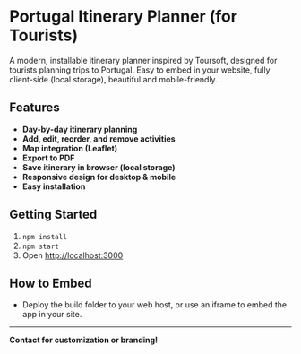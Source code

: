 # Portugal Itinerary Planner (for Tourists)

A modern, installable itinerary planner inspired by Toursoft, designed for tourists planning trips to Portugal. Easy to embed in your website, fully client-side (local storage), beautiful and mobile-friendly.

## Features
- **Day-by-day itinerary planning**
- **Add, edit, reorder, and remove activities**
- **Map integration (Leaflet)**
- **Export to PDF**
- **Save itinerary in browser (local storage)**
- **Responsive design for desktop & mobile**
- **Easy installation**

## Getting Started
1. `npm install`
2. `npm start`
3. Open [http://localhost:3000](http://localhost:3000)

## How to Embed
- Deploy the build folder to your web host, or use an iframe to embed the app in your site.

---

**Contact for customization or branding!**
